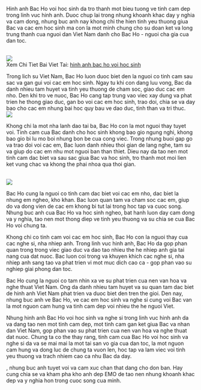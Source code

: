 <p>Hinh anh Bac Ho voi hoc sinh da tro thanh mot bieu tuong ve tinh cam dep trong linh vuc hinh anh. Duoc chup lai trong nhung khoanh khac day y nghia va cam dong, nhung buc anh nay khong chi the hien tinh yeu thuong giua Bac va cac em hoc sinh ma con la mot minh chung cho su doan ket va long trung thanh cua nguoi dan Viet Nam danh cho Bac Ho - nguoi cha gia cua dan toc.</p><br><img src="https://khoanhdepemo.com/wp-content/uploads/2024/12/image-1520.png"></br>
Xem Chi Tiet Bai Viet Tai: <a href="https://khoanhdepemo.com/anh-bac-ho-voi-thieu-nhi/">hinh anh bac ho voi hoc sinh</a><p>Trong lich su Viet Nam, Bac Ho luon duoc biet den la nguoi co tinh cam sau sac va gan gui voi cac em hoc sinh. Ngay tu khi con dang luu vong, Bac da danh nhieu tam huyet va tinh yeu thuong de cham soc, giao duc cac em nho. Den khi tro ve nuoc, Bac Ho cang tap trung vao viec xay dung va phat trien he thong giao duc, gan bo voi cac em hoc sinh, trao doi, chia se va day bao cho cac em nhung bai hoc quy bau ve dao duc, tinh than va tri thuc.<br><img src="https://khoanhdepemo.com/wp-content/uploads/2024/12/image-1595-1024x658.png"></br><p>Khong chi la mot nha lanh dao tai ba, Bac Ho con la mot nguoi thay tuyet voi. Tinh cam cua Bac danh cho hoc sinh khong bao gio ngung nghi, khong bao gio bi lu mo boi nhung bon be cua cong viec. Trong nhung buoi gap go va trao doi voi cac em, Bac luon danh nhieu thoi gian de lang nghe, tam su va giup do cac em nhu mot nguoi ban than thiet. Dieu nay da tao nen mot tinh cam dac biet va sau sac giua Bac va hoc sinh, tro thanh mot moi lien ket vung chac va khong the phai nhoa qua thoi gian.</p><br><img src="https://khoanhdepemo.com/wp-content/uploads/2024/12/image-1496-1024x576.png"></br><p>Bac Ho cung la nguoi co tinh cam dac biet voi cac em nho, dac biet la nhung em ngheo, kho khan. Bac luon quan tam va cham soc cac em, giup do va dong vien de cac em khong bi tut lai trong hoc tap va cuoc song. Nhung buc anh cua Bac Ho va hoc sinh ngheo, bat hanh luon day cam dong va y nghia, tao nen mot thong diep ve tinh yeu thuong va su chia se cua Bac Ho voi chung ta.<p>Khong chi co tinh cam voi cac em hoc sinh, Bac Ho con la nguoi thay cua cac nghe si, nha nhiep anh. Trong linh vuc hinh anh, Bac Ho da gop phan quan trong trong viec giao duc va dao tao nhieu the he nhiep anh gia tai nang cua dat nuoc. Bac luon coi trong va khuyen khich cac nghe si, nha nhiep anh sang tao va phat trien vi mot muc dich cao ca - gop phan vao su nghiep giai phong dan toc.</p><p>Bac Ho cung la nguoi co tam nhin xa ve su phat trien cua nen van hoa va nghe thuat Viet Nam. Ong da danh nhieu tam huyet va su quan tam dac biet de hinh anh Viet Nam phat trien va duoc biet den tren the gioi. Den nay, nhung buc anh ve Bac Ho, ve cac em hoc sinh va nghe si cung voi Bac van la mot nguon cam hung va tinh cam dep voi nhieu the he nguoi Viet.<p>Nhung hinh anh Bac Ho voi hoc sinh va nghe si trong linh vuc hinh anh da va dang tao nen mot tinh cam dep, mot tinh cam gan ket giua Bac va nhan dan Viet Nam, gop phan vao su phat trien cua nen van hoa va nghe thuat dat nuoc. Chung ta co the thay rang, tinh cam cua Bac Ho voi hoc sinh va nghe si da va se mai mai la mot tai san vo gia cua dan toc, la mot nguon cam hung va dong luc de chung ta vuon len, hoc tap va lam viec voi tinh yeu thuong va trach nhiem cao ca nhu Bac da day.</p><p>, nhung buc anh tuyet voi va cam xuc chan that dang cho don ban. Hay cung chia se va kham pha kho anh dep EMO de tao nen nhung khoanh khac dep va y nghia hon trong cuoc song cua minh.</p>
